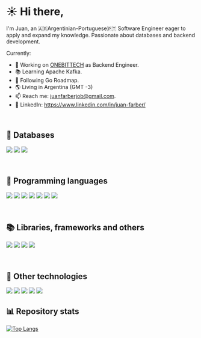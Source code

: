 # ☀️️ Hi there,

I'm Juan, an 🇦🇷Argentinian-Portuguese🇵🇹 Software Engineer eager to apply and expand my knowledge. Passionate about databases and backend development.

Currently:
- 👔 Working on <a href="https://onebittech.com/">ONEBITTECH</a> as Backend Engineer.
- 📚 Learning Apache Kafka.
- 📍 Following Go Roadmap.
- 🌎 Living in Argentina (GMT -3)
- 📫 Reach me: juanfarberjob@gmail.com.
- 🔗 LinkedIn: https://www.linkedin.com/in/juan-farber/

<br>

## 💾 Databases
![](https://img.shields.io/badge/MySQL-informational?style=flat&logo=mysql&color=grey)
![](https://img.shields.io/badge/MongoDB-informational?style=flat&logo=mongodb&color=grey)
![](https://img.shields.io/badge/ClickHouse-informational?style=flat&logo=microstrategy&logoColor=yellow&color=grey)

<br>

## 👾 Programming languages
![](https://img.shields.io/badge/Go-informational?style=flat&logo=go&color=grey)
![](https://img.shields.io/badge/PHP-informational?style=flat&logo=php&color=grey)
![](https://img.shields.io/badge/JavaScript-informational?style=flat&logo=javascript&color=grey)
![](https://img.shields.io/badge/Java-informational?style=flat&logo=java&color=grey)
![](https://img.shields.io/badge/C-informational?style=flat&logo=c&color=grey)
![](https://img.shields.io/badge/Python-informational?style=flat&logo=python&color=grey)
![](https://img.shields.io/badge/Assembly-informational?style=flat&logo=assemblyscript&color=grey)

<br>

## 📚 Libraries, frameworks and others
![](https://img.shields.io/badge/Yii2-informational?style=flat&logo=php&color=grey)
![](https://img.shields.io/badge/NodeJS-informational?style=flat&logo=nodedotjs&color=grey)
![](https://img.shields.io/badge/HTML-informational?style=flat&logo=html5&color=grey)
![](https://img.shields.io/badge/CSS-informational?style=flat&logo=css3&color=grey)

<br>

## 🔧 Other technologies
![](https://img.shields.io/badge/Linux-informational?style=flat&logo=linux&color=grey)
![](https://img.shields.io/badge/Heroku-informational?style=flat&logo=heroku&color=grey)
![](https://img.shields.io/badge/Firebase-informational?style=flat&logo=firebase&color=grey)
![](https://img.shields.io/badge/KSQL-informational?style=flat&logo=apachekafka&color=grey)
![](https://img.shields.io/badge/Swagger-informational?style=flat&logo=swagger&color=grey)
<br>

## :bar_chart: Repository stats
[![Top Langs](https://github-readme-stats.vercel.app/api/top-langs/?username=farber98&layout=compact&langs_count=10)](https://github.com/anuraghazra/github-readme-stats)

